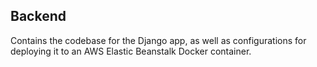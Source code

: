 ## Backend

Contains the codebase for the Django app, as well as configurations for deploying it to an AWS Elastic Beanstalk Docker container.
